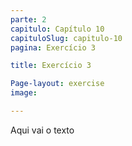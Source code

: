 ```yaml
---
parte: 2
capitulo: Capítulo 10
capituloSlug: capitulo-10
pagina: Exercício 3

title: Exercício 3

Page-layout: exercise
image:

---
```


Aqui vai o texto
